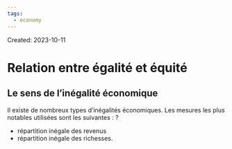 ```yaml
---
tags:
  - economy
---
```

Created: 2023-10-11

# Relation entre égalité et équité

## Le sens de l’inégalité économique
Il existe de nombreux types d’inégalités économiques. Les mesures les plus notables utilisées sont les suivantes :
?
- répartition inégale des revenus
- répartition inégale des richesses.
<!--SR:!2023-10-21,5,230-->